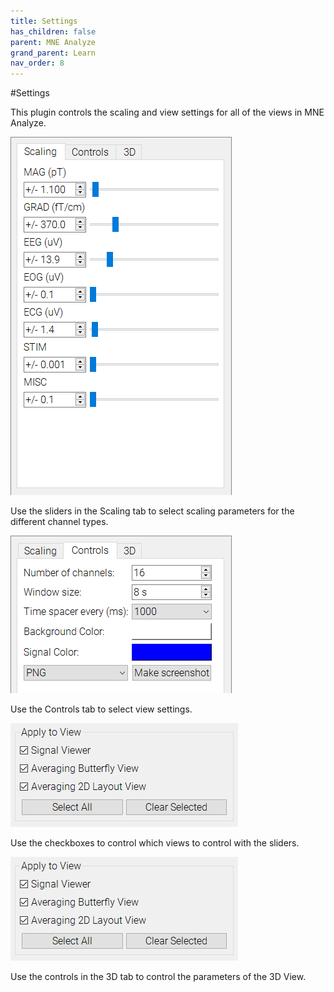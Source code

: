 ```yaml
---
title: Settings
has_children: false
parent: MNE Analyze
grand_parent: Learn
nav_order: 8
---
```

#Settings

This plugin controls the scaling and view settings for all of the views in MNE Analyze.

![](../../images/analyze/mne_an_scaling1.png)

Use the sliders in the Scaling tab to select scaling parameters for the different channel types.

![](../../images/analyze/mne_an_scaling3.png)

Use the Controls tab to select view settings.

![](../../images/analyze/mne_an_scaling2.png)

Use the checkboxes to control which views to control with the sliders.

![](../../images/analyze/mne_an_scaling2.png)

Use the controls in the 3D tab to control the parameters of the 3D View.
